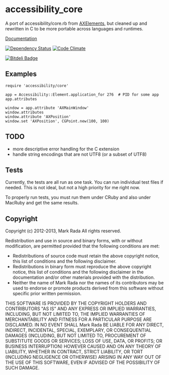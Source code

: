 # accessibility\_core

A port of accessibility/core.rb from [AXElements](http://github.com/Marketcircle/AXElements),
but cleaned up and rewritten in C to be more portable across languages and
runtimes.

[Documentation](http://rdoc.info/gems/accessibility_core/frames)

[![Dependency Status](https://gemnasium.com/AXElements/accessibility_core.png)](https://gemnasium.com/AXElements/accessibility_core)
[![Code Climate](https://codeclimate.com/github/AXElements/accessibility_core.png)](https://codeclimate.com/github/AXElements/accessibility_core)

[![Bitdeli Badge](https://d2weczhvl823v0.cloudfront.net/AXElements/accessibility_core/trend.png)](https://bitdeli.com/free "Bitdeli Badge")


## Examples

    require 'accessibility/core'

    app = Accessibility::Element.application_for 276  # PID for some app
    app.attributes

    window = app.attribute 'AXMainWindow'
    window.attributes
    window.attribute 'AXPosition'
    window.set 'AXPosition', CGPoint.new(100, 100)


## TODO

  * more descriptive error handling for the C extension
  * handle string encodings that are not UTF8 (or a subset of UTF8)


## Tests

Currently, the tests are all run as one task. You can run individual
test files if needed. This is not ideal, but not a high priority for
me right now.

To properly run tests, you must run them under CRuby and also under
MacRuby and get the same results.


## Copyright

Copyright (c) 2012-2013, Mark Rada
All rights reserved.

Redistribution and use in source and binary forms, with or without
modification, are permitted provided that the following conditions are met:

* Redistributions of source code must retain the above copyright
  notice, this list of conditions and the following disclaimer.
* Redistributions in binary form must reproduce the above copyright
  notice, this list of conditions and the following disclaimer in the
  documentation and/or other materials provided with the distribution.
* Neither the name of Mark Rada nor the names of its
  contributors may be used to endorse or promote products derived
  from this software without specific prior written permission.

THIS SOFTWARE IS PROVIDED BY THE COPYRIGHT HOLDERS AND CONTRIBUTORS "AS IS" AND
ANY EXPRESS OR IMPLIED WARRANTIES, INCLUDING, BUT NOT LIMITED TO, THE IMPLIED
WARRANTIES OF MERCHANTABILITY AND FITNESS FOR A PARTICULAR PURPOSE ARE
DISCLAIMED. IN NO EVENT SHALL Mark Rada BE LIABLE FOR ANY
DIRECT, INDIRECT, INCIDENTAL, SPECIAL, EXEMPLARY, OR CONSEQUENTIAL
DAMAGES (INCLUDING, BUT NOT LIMITED TO, PROCUREMENT OF SUBSTITUTE
GOODS OR SERVICES; LOSS OF USE, DATA, OR PROFITS; OR BUSINESS
INTERRUPTION) HOWEVER CAUSED AND ON ANY THEORY OF LIABILITY, WHETHER
IN CONTRACT, STRICT LIABILITY, OR TORT (INCLUDING NEGLIGENCE OR
OTHERWISE) ARISING IN ANY WAY OUT OF THE USE OF THIS SOFTWARE, EVEN IF
ADVISED OF THE POSSIBILITY OF SUCH DAMAGE.
